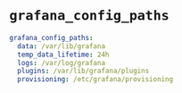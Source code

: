 # `grafana_config_paths`

```yaml
grafana_config_paths:
  data: /var/lib/grafana
  temp_data_lifetime: 24h
  logs: /var/log/grafana
  plugins: /var/lib/grafana/plugins
  provisioning: /etc/grafana/provisioning
```
